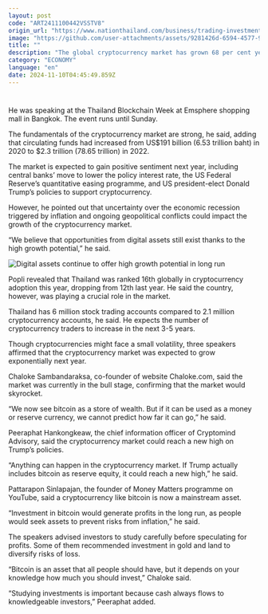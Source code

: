 ```yaml
---
layout: post
code: "ART2411100442VSSTV8"
origin_url: "https://www.nationthailand.com/business/trading-investment/40043154"
image: "https://github.com/user-attachments/assets/9281426d-6594-4577-9655-82dbff1e048a"
title: ""
description: "The global cryptocurrency market has grown 68 per cent year-to-date and would grow further in the next 3-5 years, Cryptomind CEO Sanjay Popli said on Saturday."
category: "ECONOMY"
language: "en"
date: 2024-11-10T04:45:49.859Z
---
```


# 









He was speaking at the Thailand Blockchain Week at Emsphere shopping mall in Bangkok. The event runs until Sunday.

The fundamentals of the cryptocurrency market are strong, he said, adding that circulating funds had increased from US$191 billion (6.53 trillion baht) in 2020 to $2.3 trillion (78.65 trillion) in 2022.

The market is expected to gain positive sentiment next year, including central banks’ move to lower the policy interest rate, the US Federal Reserve’s quantitative easing programme, and US president-elect Donald Trump’s policies to support cryptocurrency.

However, he pointed out that uncertainty over the economic recession triggered by inflation and ongoing geopolitical conflicts could impact the growth of the cryptocurrency market.

“We believe that opportunities from digital assets still exist thanks to the high growth potential,” he said.

  ![Digital assets continue to offer high growth potential in long run](https://github.com/user-attachments/assets/be0d17b5-9438-43cc-8768-20503d8bd8ee)

Popli revealed that Thailand was ranked 16th globally in cryptocurrency adoption this year, dropping from 12th last year. He said the country, however, was playing a crucial role in the market.

Thailand has 6 million stock trading accounts compared to 2.1 million  cryptocurrency accounts, he said. He expects the number of cryptocurrency traders to increase in the next 3-5 years.

Though cryptocurrencies might face a small volatility, three speakers affirmed that the cryptocurrency market was expected to grow exponentially next year.

Chaloke Sambandaraksa, co-founder of website Chaloke.com, said the market was currently in the bull stage, confirming that the market would skyrocket.

“We now see bitcoin as a store of wealth. But if it can be used as a money or reserve currency, we cannot predict how far it can go,” he said.

Peeraphat Hankongkeaw, the chief information officer of Cryptomind Advisory, said the cryptocurrency market could reach a new high on Trump’s policies.

“Anything can happen in the cryptocurrency market. If Trump actually includes bitcoin as reserve equity, it could reach a new high,” he said.

Pattarapon Sinlapajan, the founder of Money Matters programme on YouTube, said a cryptocurrency like bitcoin is now a mainstream asset.

“Investment in bitcoin would generate profits in the long run, as people would seek assets to prevent risks from inflation,” he said.

The speakers advised investors to study carefully before speculating for profits. Some of them recommended investment in gold and land to diversify risks of loss.

“Bitcoin is an asset that all people should have, but it depends on your knowledge how much you should invest,” Chaloke said.

“Studying investments is important because cash always flows to knowledgeable investors,” Peeraphat added.

